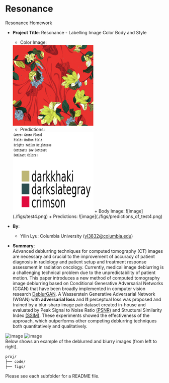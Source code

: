 # Resonance

Resonance Homework 

+ **Project Title**: Resonance - Labelling Image Color Body and Style   
  + Color Image: 
  <img src = './figs/test_4.png'  width="256" height="256">
 	 
 	 + Predictions: 
 	 <img src = './figs/predictions_of_test_4.png'  width="256" height="256">
  + Body Image: ![image](./figs/test4.png) 
  	 + Predictions: ![image](./figs/predictions_of_test4.png) 
+ **By**:  
  + Yilin Lyu: Columbia University (yl3832@columbia.edu)
+ **Summary**:  
Advanced deblurring techniques for computed tomography (CT) images are necessary and crucial to the improvement of accuracy of patient diagnosis in radiology and patient setup and treatment response assessment in radiation oncology. Currently, medical image deblurring is a challenging technical problem due to the unpredictability of patient motion. This paper introduces a new method of computed tomography image deblurring based on Conditional Generative Adversarial Networks (CGAN) that have been broadly implemented in computer vision research [DeblurGAN](https://arxiv.org/pdf/1711.07064.pdf). A Wasserstein Generative Adversarial Network (WGAN) with **adversarial loss** and **l1** perceptual loss was proposed and trained by a blur-sharp image pair dataset created in-house and evaluated by Peak Signal to Noise Ratio [(PSNR)](https://en.wikipedia.org/wiki/Peak_signal-to-noise_ratio) and Structural Similarity Index [(SSIM)](http://www.imatest.com/docs/ssim/). These experiments showed the effectiveness of the approach, which outperforms other competing deblurring techniques both quantitatively and qualitatively.

![image](./figs/2.png)
![image](./figs/9.png)   
        Below shows an example of the deblurred and blurry images (from left to right).   
 

```
proj/
├── code/ 
├── figs/  
```

Please see each subfolder for a README file.